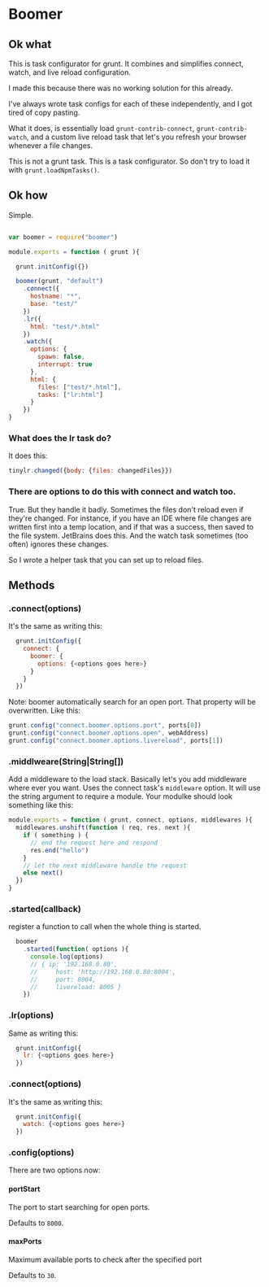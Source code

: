 Boomer
======

## Ok what

This is task configurator for grunt.
It combines and simplifies connect, watch, and live reload configuration.

I made this because there was no working solution for this already.

I've always wrote task configs for each of these independently, and I got tired of copy pasting.

What it does, is essentially load `grunt-contrib-connect`, `grunt-contrib-watch`,
and a custom live reload task that let's you refresh your browser whenever a file changes.

This is not a grunt task. This is a task configurator. So don't try to load it with `grunt.loadNpmTasks()`.

## Ok how

Simple.

```js

var boomer = require("boomer")

module.exports = function ( grunt ){

  grunt.initConfig({})

  boomer(grunt, "default")
    .connect({
      hostname: "*",
      base: "test/"
    })
    .lr({
      html: "test/*.html"
    })
    .watch({
      options: {
        spawn: false,
        interrupt: true
      },
      html: {
        files: ["test/*.html"],
        tasks: ["lr:html"]
      }
    })
}

```

### What does the lr task do?

It does this:

```js
tinylr.changed({body: {files: changedFiles}})
```

### There are options to do this with connect and watch too.

True. But they handle it badly. Sometimes the files don't reload even if they're changed.
For instance, if you have an IDE where file changes are written first into a temp location,
and if that was a success, then saved to the file system. JetBrains does this.
And the watch task sometimes (too often) ignores these changes.

So I wrote a helper task that you can set up to reload files.

## Methods

### .connect(options)

It's the same as writing this:

```js
  grunt.initConfig({
    connect: {
      boomer: {
        options: {<options goes here>}
      }
    }
  })
```

Note: boomer automatically search for an open port.
That property will be overwritten. Like this:

```js
grunt.config("connect.boomer.options.port", ports[0])
grunt.config("connect.boomer.options.open", webAddress)
grunt.config("connect.boomer.options.livereload", ports[1])
```


### .middlweare(String|String[])

Add a middleware to the load stack.
Basically let's you add middleware where ever you want.
Uses the connect task's `middleware` option.
It will use the string argument to require a module.
Your modulke should look something like this:

```js
module.exports = function ( grunt, connect, options, middlewares ){
  middlewares.unshift(function ( req, res, next ){
    if ( something ) {
      // end the request here and respond
      res.end("hello")
    }
    // let the next middleware handle the request
    else next()
  })
}
```


### .started(callback)

register a function to call when the whole thing is started.

```js
  boomer
    .started(function( options ){
      console.log(options)
      // { ip: '192.168.0.80',
      //     host: 'http://192.168.0.80:8004',
      //     port: 8004,
      //     livereload: 8005 }
    })
```

### .lr(options)

Same as writing this:

```js
  grunt.initConfig({
    lr: {<options goes here>}
  })
```

### .connect(options)

It's the same as writing this:

```js
  grunt.initConfig({
    watch: {<options goes here>}
  })
```

### .config(options)

There are two options now:

#### portStart

The port to start searching for open ports.

Defaults to `8000`.

#### maxPorts

Maximum available ports to check after the specified port

Defaults to `30`.